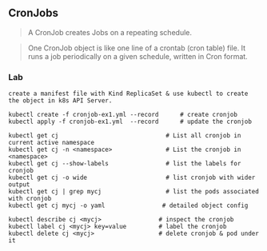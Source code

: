 ## CronJobs

> A CronJob creates Jobs on a repeating schedule.

> One CronJob object is like one line of a crontab (cron table) file. It runs a job periodically on a given schedule, written in Cron format.

### Lab
```
create a manifest file with Kind ReplicaSet & use kubectl to create the object in k8s API Server.

kubectl create -f cronjob-ex1.yml --record      # create cronjob
kubectl apply -f cronjob-ex1.yml  --record      # update the cronjob 

kubectl get cj                              # List all cronjob in current active namespace
kubectl get cj -n <namespace>               # List the cronjob in <namespace>
kubectl get cj --show-labels                # list the labels for cronjob
kubectl get cj -o wide                      # list cronjob with wider output
kubectl get cj | grep mycj                  # list the pods associated with cronjob
kubectl get cj mycj -o yaml                # detailed object config

kubectl describe cj <mycj>                # inspect the cronjob
kubectl label cj <mycj> key=value         # label the cronjob
kubectl delete cj <mycj>                  # delete cronjob & pod under it
```
